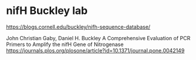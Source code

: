 # nifH Buckley lab
https://blogs.cornell.edu/buckley/nifh-sequence-database/

John Christian Gaby, Daniel H. Buckley
A Comprehensive Evaluation of PCR Primers to Amplify the nifH Gene of Nitrogenase
https://journals.plos.org/plosone/article?id=10.1371/journal.pone.0042149
